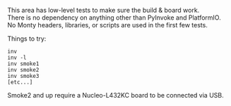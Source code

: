 This area has low-level tests to make sure the build & board work.  
There is no dependency on anything other than PyInvoke and PlatformIO.  
No Monty headers, libraries, or scripts are used in the first few tests.

Things to try:

```text
inv
inv -l
inv smoke1
inv smoke2
inv smoke3
[etc...]
```

Smoke2 and up require a Nucleo-L432KC board to be connected via USB.
